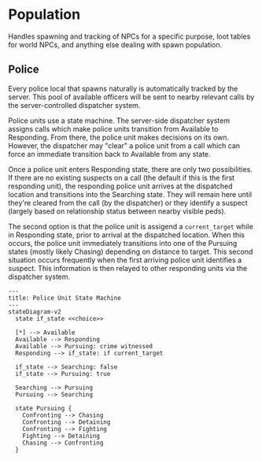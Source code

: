 # Population
Handles spawning and tracking of NPCs for a specific purpose, loot tables for world NPCs, and anything else dealing with spawn population.

## Police
Every police local that spawns naturally is automatically tracked by the server. This pool of available officers will be sent to nearby relevant calls by the server-controlled dispatcher system.

Police units use a state machine. The server-side dispatcher system assigns calls which make police units transition from Available to Responding.  From there, the police unit makes decisions on its own. However, the dispatcher may "clear" a police unit from a call which can force an immediate transition back to Available from any state.

Once a police unit enters Responding state, there are only two possibilities. If there are no existing suspects on a call (the default if this is the first responding unit), the responding police unit arrives at the dispatched location and transitions into the Searching state. They will remain here until they're cleared from the call (by the dispatcher) or they identify a suspect (largely based on relationship status between nearby visible peds).

The second option is that the police unit is assigend a `current_target` while in Responding state, prior to arrival at the dispatched location. When this occurs, the police unit immediately transitions into one of the Pursuing states (mostly likely Chasing) depending on distance to target. This second situation occurs frequently when the first arriving police unit identifies a suspect. This information is then relayed to other responding units via the dispatcher system.

```mermaid
---
title: Police Unit State Machine
---
stateDiagram-v2
  state if_state <<choice>>

  [*] --> Available
  Available --> Responding
  Available --> Pursuing: crime witnessed
  Responding --> if_state: if current_target

  if_state --> Searching: false
  if_state --> Pursuing: true

  Searching --> Pursuing
  Pursuing --> Searching

  state Pursuing {
    Confronting --> Chasing
    Confronting --> Detaining
    Confronting --> Fighting
    Fighting --> Detaining
    Chasing --> Confronting
  }
```
